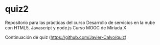 # quiz2

Repositorio para las prácticas del curso Desarrollo de servicios en la nube con HTML5, Javascript y node.js
Curso MOOC de Miríada X

Continuación de quiz (https://github.com/Javier-Calvo/quiz)
